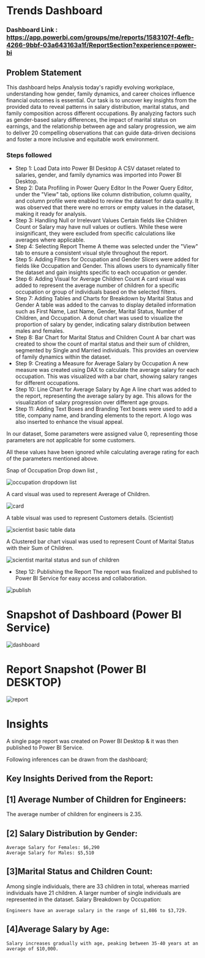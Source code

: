 # Trends Dashboard

### Dashboard Link : https://app.powerbi.com/groups/me/reports/1583107f-4efb-4266-9bbf-03a643163a1f/ReportSection?experience=power-bi

## Problem Statement

This dashboard helps Analysis  today's rapidly evolving workplace, understanding how gender, family dynamics, and career choices influence financial outcomes is essential. Our task is to uncover key insights from the provided data to reveal patterns in salary distribution, marital status, and family composition across different occupations. By analyzing factors such as gender-based salary differences, the impact of marital status on earnings, and the relationship between age and salary progression, we aim to deliver 20 compelling observations that can guide data-driven decisions and foster a more inclusive and equitable work environment.


### Steps followed 

- Step 1: Load Data into Power BI Desktop
A CSV dataset related to salaries, gender, and family dynamics was imported into Power BI Desktop.
- Step 2: Data Profiling in Power Query Editor
In the Power Query Editor, under the "View" tab, options like column distribution, column quality, and column profile were enabled to review the dataset for data quality.
It was observed that there were no errors or empty values in the dataset, making it ready for analysis.
- Step 3: Handling Null or Irrelevant Values
Certain fields like Children Count or Salary may have null values or outliers. While these were insignificant, they were excluded from specific calculations like averages where applicable.
- Step 4: Selecting Report Theme
A theme was selected under the "View" tab to ensure a consistent visual style throughout the report.
- Step 5: Adding Filters for Occupation and Gender
Slicers were added for fields like Occupation and Gender. This allows users to dynamically filter the dataset and gain insights specific to each occupation or gender.
- Step 6: Adding Visual for Average Children Count
A card visual was added to represent the average number of children for a specific occupation or group of individuals based on the selected filters.
- Step 7: Adding Tables and Charts for Breakdown by Marital Status and Gender
A table was added to the canvas to display detailed information such as First Name, Last Name, Gender, Marital Status, Number of Children, and Occupation.
A donut chart was used to visualize the proportion of salary by gender, indicating salary distribution between males and females.
- Step 8: Bar Chart for Marital Status and Children Count
A bar chart was created to show the count of marital status and their sum of children, segmented by Single and Married individuals. This provides an overview of family dynamics within the dataset.
- Step 9: Creating a Measure for Average Salary by Occupation
A new measure was created using DAX to calculate the average salary for each occupation. This was visualized with a bar chart, showing salary ranges for different occupations.
- Step 10: Line Chart for Average Salary by Age
A line chart was added to the report, representing the average salary by age. This allows for the visualization of salary progression over different age groups.
- Step 11: Adding Text Boxes and Branding
Text boxes were used to add a title, company name, and branding elements to the report. A logo was also inserted to enhance the visual appeal.



  
In our dataset, Some parameters were assigned value 0, representing those parameters are not applicable for some customers.

All these values have been ignored while calculating average rating for each of the parameters mentioned above.

        
Snap of Occupation Drop down list ,

![occupation dropdown list](https://github.com/user-attachments/assets/3a16e592-b3ff-4d77-85ac-a6a41107f870)


        


A card visual was used to represent Average of Children.

![card](https://github.com/user-attachments/assets/f6f3b1d8-6ef3-448b-961b-b4c7166de8a7)


    
 A table visual was used to represent Customers details.
 (Scientist)
 

 
![scientist basic table data](https://github.com/user-attachments/assets/441ff793-ab51-41bd-b649-94cb0043dc52)

    
 A Clustered bar chart visual was used to represent Count of Marital Status with their Sum of Children.
 
 
 ![scientist marital status and sun of children](https://github.com/user-attachments/assets/04f5d4ce-b509-4518-9406-dd34b56d7935)

- Step 12: Publishing the Report
The report was finalized and published to Power BI Service for easy access and collaboration.

 
![publish](https://github.com/user-attachments/assets/6bee6236-4f06-4be1-94ca-7c65bf7dcadf)


# Snapshot of Dashboard (Power BI Service)


![dashboard](https://github.com/user-attachments/assets/5e19c273-02e3-43cf-8bf7-d23104f4b1fd)

 
 # Report Snapshot (Power BI DESKTOP)

 
![report](https://github.com/user-attachments/assets/009fff2b-3210-4bee-98cc-62a6642a181c)

# Insights

A single page report was created on Power BI Desktop & it was then published to Power BI Service.

Following inferences can be drawn from the dashboard;

## Key Insights Derived from the Report:
## [1] Average Number of Children for Engineers:

The average number of children for engineers is 2.35.
## [2] Salary Distribution by Gender:

    Average Salary for Females: $6,290
    Average Salary for Males: $5,510

## [3]Marital Status and Children Count:

Among single individuals, there are 33 children in total, whereas married individuals have 21 children.
A larger number of single individuals are represented in the dataset.
Salary Breakdown by Occupation:

    Engineers have an average salary in the range of $1,086 to $3,729.
## [4]Average Salary by Age:

    Salary increases gradually with age, peaking between 35-40 years at an average of $10,000.
